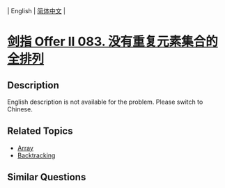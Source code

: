
| English | [简体中文](README.md) |

# [剑指 Offer II 083. 没有重复元素集合的全排列](https://leetcode-cn.com/problems/VvJkup/)

## Description

<p>English description is not available for the problem. Please switch to Chinese.</p>


## Related Topics

- [Array](https://leetcode-cn.com/tag/array)
- [Backtracking](https://leetcode-cn.com/tag/backtracking)

## Similar Questions


